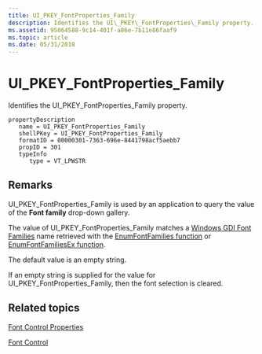 ```yaml
---
title: UI_PKEY_FontProperties_Family
description: Identifies the UI\_PKEY\_FontProperties\_Family property.
ms.assetid: 95064588-9c14-401f-a86e-7b11e86faaf9
ms.topic: article
ms.date: 05/31/2018
---
```


# UI\_PKEY\_FontProperties\_Family

Identifies the UI\_PKEY\_FontProperties\_Family property.

```
propertyDescription
   name = UI_PKEY_FontProperties_Family
   shellPKey = UI_PKEY_FontProperties_Family
   formatID = 00000301-7363-696e-8441798acf5aebb7
   propID = 301
   typeInfo
      type = VT_LPWSTR
```

## Remarks

UI\_PKEY\_FontProperties\_Family is used by an application to query the value of the **Font family** drop-down gallery.

The value of UI\_PKEY\_FontProperties\_Family matches a [Windows GDI Font Families](https://go.microsoft.com/fwlink/p/?linkid=152890) name retrieved with the [EnumFontFamilies function](https://go.microsoft.com/fwlink/p/?linkid=152891) or [EnumFontFamiliesEx function](https://go.microsoft.com/fwlink/p/?linkid=152892).

The default value is an empty string.

If an empty string is supplied for the value for UI\_PKEY\_FontProperties\_Family, then the font selection is cleared.

## Related topics

<dl> <dt>

[Font Control Properties](windowsribbon-reference-properties-fontcontrol.md)
</dt> <dt>

[Font Control](windowsribbon-controls-fontcontrol.md)
</dt> </dl>

 

 




